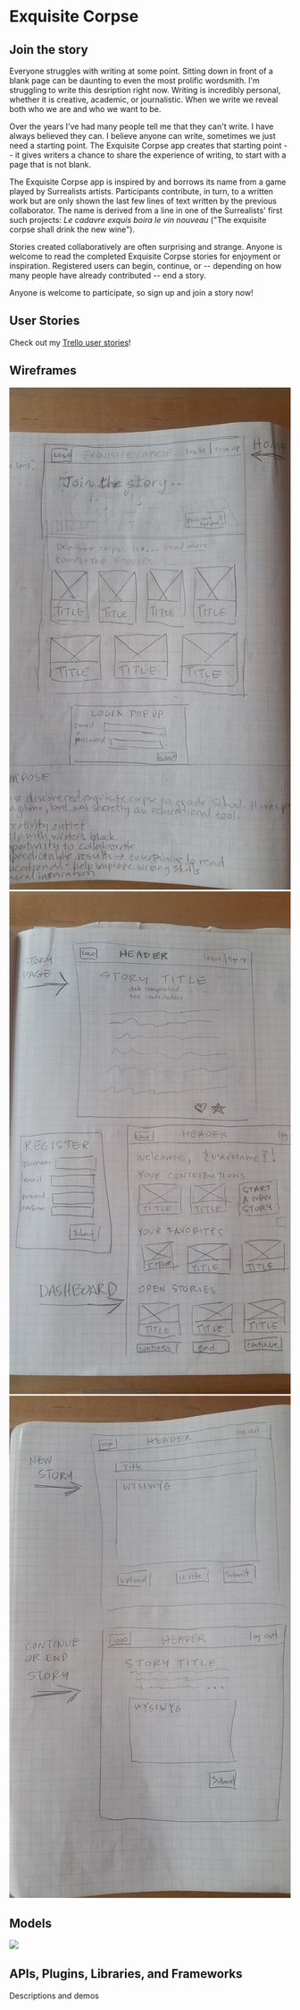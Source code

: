# Exquisite Corpse

## Join the story

Everyone struggles with writing at some point. Sitting down in front of a blank page can be daunting to even the most prolific wordsmith. I'm struggling to write this desription right now. Writing is incredibly personal, whether it is creative, academic, or journalistic. When we write we reveal both who we are and who we want to be.

Over the years I've had many people tell me that they can't write. I have always believed they can. I believe anyone can write, sometimes we just need a starting point. The Exquisite Corpse app creates that starting point -- it gives writers a chance to share the experience of writing, to start with a page that is not blank. 

The Exquisite Corpse app is inspired by and borrows its name from a game played by Surrealists artists. Participants contribute, in turn, to a written work but are only shown the last few lines of text written by the previous collaborator. The name is derived from a line in one of the Surrealists' first such projects: *Le cadavre exquis boira le vin nouveau* ("The exquisite corpse shall drink the new wine").

Stories created collaboratively are often surprising and strange. Anyone is welcome to read the completed Exquisite Corpse stories for enjoyment or inspiration. Registered users can begin, continue, or -- depending on how many people have already contributed -- end a story. 

Anyone is welcome to participate, so sign up and join a story now!

## User Stories
Check out my [Trello user stories](https://trello.com/b/eopIlxpZ/exquisite-corpse)!

## Wireframes
![](./home_page.jpg)
![](./dashboard_register_read.jpg)
![](./start_continue_story.jpg)

## Models
![](./exquisite_corpse.png)

## APIs, Plugins, Libraries, and Frameworks
Descriptions and demos